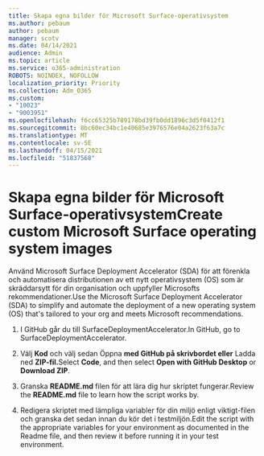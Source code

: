 ```yaml
---
title: Skapa egna bilder för Microsoft Surface-operativsystem
ms.author: pebaum
author: pebaum
manager: scotv
ms.date: 04/14/2021
audience: Admin
ms.topic: article
ms.service: o365-administration
ROBOTS: NOINDEX, NOFOLLOW
localization_priority: Priority
ms.collection: Adm_O365
ms.custom:
- "10023"
- "9003951"
ms.openlocfilehash: f6cc65325b789178bd39fb0dd1896c3d5f0412f1
ms.sourcegitcommit: 8bc60ec34bc1e40685e3976576e04a2623f63a7c
ms.translationtype: MT
ms.contentlocale: sv-SE
ms.lasthandoff: 04/15/2021
ms.locfileid: "51837568"
---
```

# <a name="create-custom-microsoft-surface-operating-system-images"></a><span data-ttu-id="b6c04-102">Skapa egna bilder för Microsoft Surface-operativsystem</span><span class="sxs-lookup"><span data-stu-id="b6c04-102">Create custom Microsoft Surface operating system images</span></span>

<span data-ttu-id="b6c04-103">Använd Microsoft Surface Deployment Accelerator (SDA) för att förenkla och automatisera distributionen av ett nytt operativsystem (OS) som är skräddarsytt för din organisation och uppfyller Microsofts rekommendationer.</span><span class="sxs-lookup"><span data-stu-id="b6c04-103">Use the Microsoft Surface Deployment Accelerator (SDA) to simplify and automate the deployment of a new operating system (OS) that's tailored to your org and meets Microsoft recommendations.</span></span>

1. <span data-ttu-id="b6c04-104">I GitHub går du till SurfaceDeploymentAccelerator.</span><span class="sxs-lookup"><span data-stu-id="b6c04-104">In GitHub, go to SurfaceDeploymentAccelerator.</span></span>

1. <span data-ttu-id="b6c04-105">Välj **Kod** och välj sedan Öppna **med GitHub på skrivbordet eller** Ladda ned **ZIP-fil.**</span><span class="sxs-lookup"><span data-stu-id="b6c04-105">Select **Code**, and then select **Open with GitHub Desktop** or **Download ZIP**.</span></span>

1. <span data-ttu-id="b6c04-106">Granska **README.md** filen för att lära dig hur skriptet fungerar.</span><span class="sxs-lookup"><span data-stu-id="b6c04-106">Review the **README.md** file to learn how the script works by.</span></span>

1. <span data-ttu-id="b6c04-107">Redigera skriptet med lämpliga variabler för din miljö enligt viktigt-filen och granska det sedan innan du kör det i testmiljön.</span><span class="sxs-lookup"><span data-stu-id="b6c04-107">Edit the script with the appropriate variables for your environment as documented in the Readme file, and then review it before running it in your test environment.</span></span>
